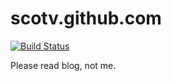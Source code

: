 scotv.github.com
================
[![Build Status](https://drone.io/github.com/scotv/scotv.github.com/status.png)](https://drone.io/github.com/scotv/scotv.github.com/latest)

Please read blog, not me.